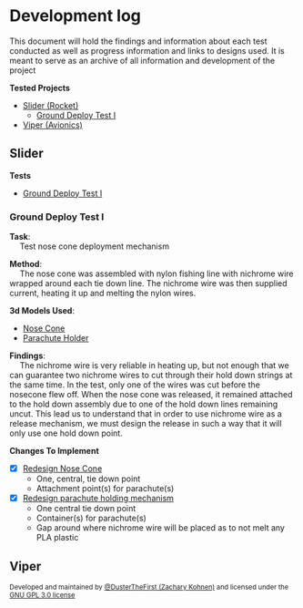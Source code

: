 # Development log
This document will hold the findings and information about each test conducted
as well as progress information and links to designs used. It is meant to serve
as an archive of all information and development of the project

**Tested Projects**
- [Slider (Rocket)](#slider)
    - [Ground Deploy Test I](#ground-deploy-test-i)
- [Viper (Avionics)](#viper)

## Slider

**Tests**
- [Ground Deploy Test I](#ground-deploy-test-i)

### Ground Deploy Test I

**Task**:<br>&emsp;
    Test nose cone deployment mechanism

**Method**:<br>&emsp;
    The nose cone was assembled with nylon fishing line with nichrome wire wrapped around each tie down line.
    The nichrome wire was then supplied current, heating it up and melting the nylon wires.

**3d Models Used**:
- [Nose Cone](https://github.com/DusterTheFirst/tvc/blob/a1a50608c714fe1a907a077f69319fac23ef29f5/rockets/slider/renders/Nose%20Cone.stl)
- [Parachute Holder](https://github.com/DusterTheFirst/tvc/blob/a1a50608c714fe1a907a077f69319fac23ef29f5/rockets/slider/renders/Parachute%20Holder.stl)

**Findings**:<br>&emsp;
    The nichrome wire is very reliable in heating up, but not enough that we can guarantee
    two nichrome wires to cut through their hold down strings at the same time. In the test,
    only one of the wires was cut before the nosecone flew off. When the nose cone was released,
    it remained attached to the hold down assembly due to one of the hold down lines remaining uncut.
    This lead us to understand that in order to use nichrome wire as a release mechanism,
    we must design the release in such a way that it will only use one hold down point.

**Changes To Implement**
- [x] [Redesign Nose Cone](https://github.com/DusterTheFirst/tvc/blob/00949badd6df8fbdd533ba6b04284b056b241a8f/rockets/slider/renders/Nose%20Cone.stl)
    - One, central, tie down point
    - Attachment point(s) for parachute(s)
- [x] [Redesign parachute holding mechanism](https://github.com/DusterTheFirst/tvc/blob/00949badd6df8fbdd533ba6b04284b056b241a8f/rockets/slider/renders/Parachute%20Holding.stl)
    - One central tie down point
    - Container(s) for parachute(s)
    - Gap around where nichrome wire will be placed as to not melt any PLA plastic

## Viper

<sub>Developed and maintained by [@DusterTheFirst (Zachary Kohnen)](https://github.com/dusterthefirst) and licensed under the [GNU GPL 3.0 license](LICENSE)</sub>